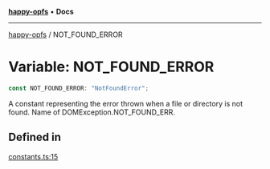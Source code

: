 [**happy-opfs**](../README.md) • **Docs**

***

[happy-opfs](../README.md) / NOT\_FOUND\_ERROR

# Variable: NOT\_FOUND\_ERROR

```ts
const NOT_FOUND_ERROR: "NotFoundError";
```

A constant representing the error thrown when a file or directory is not found.
Name of DOMException.NOT_FOUND_ERR.

## Defined in

[constants.ts:15](https://github.com/JiangJie/happy-opfs/blob/fa6bc23a30a47c302610ab09429219f90b89d4ad/src/fs/constants.ts#L15)
